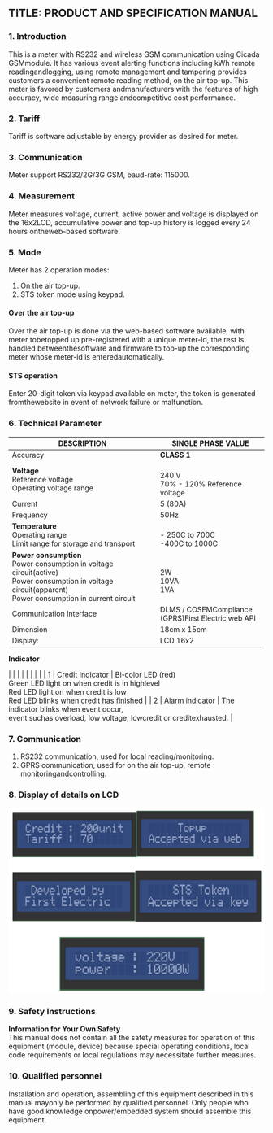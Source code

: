 ## TITLE: PRODUCT AND SPECIFICATION MANUAL

### 1. Introduction
This is a meter with RS232 and wireless GSM communication using Cicada GSMmodule. It has various event alerting functions including kWh remote readingandlogging, using remote management and tampering provides customers a convenient
remote reading method, on the air top-up. This meter is favored by customers andmanufacturers with the features of high accuracy, wide measuring range andcompetitive cost performance.

### 2. Tariff
Tariff is software adjustable by energy provider as desired for meter.

### 3. Communication
Meter support RS232/2G/3G GSM, baud-rate: 115000.

### 4. Measurement
Meter measures voltage, current, active power and voltage is displayed on the 16x2LCD, accumulative power and top-up history is logged every 24 hours ontheweb-based software.

### 5. Mode
Meter has 2 operation modes:

1. On the air top-up.
2. STS token mode using keypad.

#### Over the air top-up
Over the air top-up is done via the web-based software available, with meter tobetopped up pre-registered with a unique meter-id, the rest is handled betweenthesoftware and firmware to top-up the corresponding meter whose meter-id is enteredautomatically.

#### STS operation
Enter 20-digit token via keypad available on meter, the token is generated fromthewebsite in event of network failure or malfunction.

### 6. Technical Parameter

| DESCRIPTION |                   SINGLE PHASE VALUE |
| -------- | -------- |
| Accuracy    |                   **CLASS 1**    |
| **Voltage** <br>   Reference voltage <br> Operating voltage range |                   <br>                   240 V   <br>                   70% - 120% Reference voltage    |
| Current    |                   5 (80A)    |
| Frequency    |                   50Hz    |
| **Temperature** <br> Operating range <br> Limit range for storage and transport   | <br>                   - 250C to 700C <br>                   -400C to 1000C    |
| **Power consumption** <br> Power consumption in voltage circuit(active) <br> Power consumption in voltage circuit(apparent) <br> Power consumption in current circuit   | <br>                   2W <br>                   10VA <br>                   1VA    |
| Communication Interface    |                   DLMS / COSEMCompliance <br>                   (GPRS)First Electric web API    |
| Dimension    |                   18cm x 15cm    |
| Display:    |                   LCD 16x2   |


**Indicator**

|  |  |  |
|  | |  |
| 1    | Credit Indicator    | Bi-color LED (red) <br> Green LED light on when credit is in highlevel <br> Red LED light on when credit is low <br> Red LED blinks when credit has finished   |
| 2    | Alarm indicator    | The indicator blinks when event occur, <br> event suchas overload, low voltage, lowcredit or creditexhausted.    |


### 7. Communication

1. RS232 communication, used for local reading/monitoring.
2. GPRS communication, used for on the air top-up, remote monitoringandcontrolling.


### 8. Display of details on LCD

![meter]('../../../assets/hardware/meter.png)


### 9. Safety Instructions
**Information for Your Own Safety** <br>
This manual does not contain all the safety measures for operation of this equipment
(module, device) because special operating conditions, local code requirements or
local regulations may necessitate further measures.

### 10. Qualified personnel
Installation and operation, assembling of this equipment described in this manual mayonly be performed by qualified personnel. Only people who have good knowledge onpower/embedded system should assemble this equipment.
